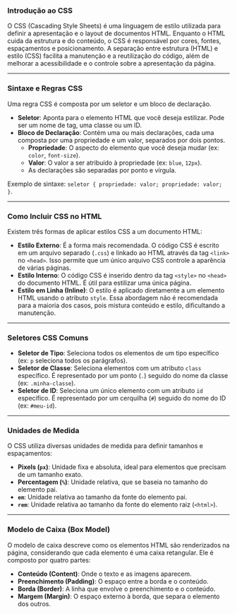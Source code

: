 ### **Introdução ao CSS**

O CSS (Cascading Style Sheets) é uma linguagem de estilo utilizada para definir a apresentação e o layout de documentos HTML. Enquanto o HTML cuida da estrutura e do conteúdo, o CSS é responsável por cores, fontes, espaçamentos e posicionamento. A separação entre estrutura (HTML) e estilo (CSS) facilita a manutenção e a reutilização do código, além de melhorar a acessibilidade e o controle sobre a apresentação da página.

---

### **Sintaxe e Regras CSS**

Uma regra CSS é composta por um seletor e um bloco de declaração.
* **Seletor**: Aponta para o elemento HTML que você deseja estilizar. Pode ser um nome de tag, uma classe ou um ID.
* **Bloco de Declaração**: Contém uma ou mais declarações, cada uma composta por uma propriedade e um valor, separados por dois pontos.
    * **Propriedade**: O aspecto do elemento que você deseja mudar (ex: `color`, `font-size`).
    * **Valor**: O valor a ser atribuído à propriedade (ex: `blue`, `12px`).
    * As declarações são separadas por ponto e vírgula.

Exemplo de sintaxe: `seletor { propriedade: valor; propriedade: valor; }`.

---

### **Como Incluir CSS no HTML**

Existem três formas de aplicar estilos CSS a um documento HTML:
* **Estilo Externo**: É a forma mais recomendada. O código CSS é escrito em um arquivo separado (`.css`) e linkado ao HTML através da tag `<link>` no `<head>`. Isso permite que um único arquivo CSS controle a aparência de várias páginas.
* **Estilo Interno**: O código CSS é inserido dentro da tag `<style>` no `<head>` do documento HTML. É útil para estilizar uma única página.
* **Estilo em Linha (Inline)**: O estilo é aplicado diretamente a um elemento HTML usando o atributo `style`. Essa abordagem não é recomendada para a maioria dos casos, pois mistura conteúdo e estilo, dificultando a manutenção.

---

### **Seletores CSS Comuns**

* **Seletor de Tipo**: Seleciona todos os elementos de um tipo específico (ex: `p` seleciona todos os parágrafos).
* **Seletor de Classe**: Seleciona elementos com um atributo `class` específico. É representado por um ponto (`.`) seguido do nome da classe (ex: `.minha-classe`).
* **Seletor de ID**: Seleciona um único elemento com um atributo `id` específico. É representado por um cerquilha (`#`) seguido do nome do ID (ex: `#meu-id`).

---

### **Unidades de Medida**

O CSS utiliza diversas unidades de medida para definir tamanhos e espaçamentos:
* **Pixels (`px`)**: Unidade fixa e absoluta, ideal para elementos que precisam de um tamanho exato.
* **Percentagem (`%`)**: Unidade relativa, que se baseia no tamanho do elemento pai.
* **`em`**: Unidade relativa ao tamanho da fonte do elemento pai.
* **`rem`**: Unidade relativa ao tamanho da fonte do elemento raiz (`<html>`).

---

### **Modelo de Caixa (Box Model)**

O modelo de caixa descreve como os elementos HTML são renderizados na página, considerando que cada elemento é uma caixa retangular. Ele é composto por quatro partes:
* **Conteúdo (Content)**: Onde o texto e as imagens aparecem.
* **Preenchimento (Padding)**: O espaço entre a borda e o conteúdo.
* **Borda (Border)**: A linha que envolve o preenchimento e o conteúdo.
* **Margem (Margin)**: O espaço externo à borda, que separa o elemento dos outros.
